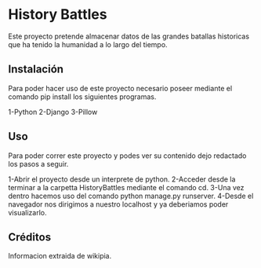 # History Battles

Este proyecto pretende almacenar datos de las grandes batallas historicas que ha tenido la humanidad a lo largo del tiempo.

## Instalación
Para poder hacer uso de este proyecto necesario poseer mediante el comando pip install los siguientes programas.

1-Python
2-Django
3-Pillow

## Uso
Para poder correr este proyecto y podes ver su contenido dejo redactado los pasos a seguir.

1-Abrir el proyecto desde un interprete de python.
2-Acceder desde la terminar a la carpetta HistoryBattles mediante el comando cd.
3-Una vez dentro hacemos uso del comando python manage.py runserver.
4-Desde el navegador nos dirigimos a nuestro localhost y ya deberiamos poder visualizarlo.


## Créditos
Informacion extraida de wikipia.
